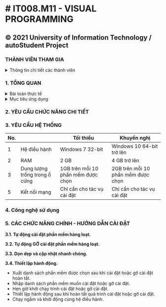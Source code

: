 # # IT008.M11 - VISUAL PROGRAMMING 
**© 2021 University of Information Technology / autoStudent Project**
------------
### THÀNH VIÊN THAM GIA
<details>
  <summary>Thông tin chi tiết các thành viên</summary>

| No. | Student ID | Full name | Class | Role |
| --- | --- | --- | --- | --- |
| 1 | 20521008 | [Phan Xuân Quang](https://github.com/phanxuanquang "Phan Xuân Quang") | KTPM2020 | Trưởng nhóm |
| 2 | 20521956 | [Trần Văn Thiệt](https://github.com/MiMi-Yup "Trần Văn Thiệt") | KTPM2020 | Thành viên |
| 3 | 20521768 | [Nguyễn Hoàng Phúc](https://github.com/phucnh20521768 "Nguyễn Hoàng Phúc") | KTPM2020 | Thành viên |
| 4 | 20521205 | [Dín Hiền Dũng](https://github.com/dung-ovl "Dín Hiền Dũng") | KTPM2020 | Thành viên |

</details>

###  **1. TỔNG QUAN**
<details>
  <summary>Bài toán thực tế</summary>

Trong thực tế đời sống và công việc, chúng ta thường sẽ gặp các tình huống sau:

- *Trường đại học muốn tự thiết lập hệ thống các phần mềm cần thiết trong máy tính Windows của các sinh viên.*
- *Sinh viên không hiểu biết nhiều về công nghệ thông tin hoặc sinh viên năm nhất cần xây dựng tập hợp phần mềm cần thiết cho chương trình học một cách tiện lợi nhất.*
- *Người dùng muốn cài một tập hợp nhiều phần mềm một cách nhanh nhất.*
- *Một tổ chức muốn tiết kiệm thời gian và nhân lực cho việc thiết lập hệ thống phần mềm trong máy tính Windows của toàn bộ nhân viên hoặc chỉ đơn giản là muốn cài thêm một số lượng phần mềm cho máy tính của các nhân viên mà không muốn phải ghost Windows hay để nhân viên tự cài đặt.*
- . . .

</details>

<details>
  <summary>Mục tiêu ứng dụng</summary>
Từ các tình huống thực tế nêu trên, nhóm chúng tôi xây dựng phần mềm autoStudent nhằm tự động hóa hoàn toàn quá trình cài đặt và gỡ cài đặt phần mềm cho máy tính Windows với hơn 150 phần mềm phổ biến được hỗ trợ. Với autoStudent, người dùng có thể tiết kiệm được thời gian tìm kiếm, cài đặt phần mềm và gỡ cài đặt số lượng lớn phần mềm một cách nhanh chóng, đảm bảo được tính chính xác trong quy trình cũng như tính nhất quán khi thực hiện trên nhiều máy tính, ngoài ra còn giúp người dùng tận dụng tốt thời gian để làm các công việc khác.

Phần mềm **autoStudent** phát huy hiệu quả tốt nhất đối với một hệ thống nhiều máy tính muốn cài đặt chung một tổ hợp gồm rất nhiều phần mềm được **autoStudent** hỗ trợ.
</details>

### **2. YÊU CẦU CHỨC NĂNG CHI TIẾT**

### **3. YÊU CẦU HỆ THỐNG**

| No. |  | Tối thiểu | Khuyến nghị |
| --- | --- | --- | --- |
| 1 | Hệ điều hành | Windows 7 32-bit | Windows 10 64-bit trở lên |
| 2 | RAM | 2 GB | 4 GB trở lên |
| 3 | Dung lượng trống trong ổ cứng | 1GB trên mỗi 10 phần mềm được chọn | 2GB trên mỗi 10 phần mềm được chọn | 
| 5 | Kết nối mạng | Chỉ cần cho tác vụ cài đặt | Chỉ cần cho tác vụ cài đặt |

### **4. Công nghệ sử dụng**

### **5. CÁC CHỨC NĂNG CHÍNH - HƯỚNG DẪN CÀI ĐẶT**

**3.1. Tự động cài đặt phần mềm hàng loạt.**

**3.2. Tự động GỠ cài đặt phần mềm hàng loạt.**

**3.3. Dọn dẹp và cập nhật nhanh chóng.**

**3.4. Thiết lập hành động.**
- Xuất danh sách phần mềm được chọn sau khi cài đặt hoặc gỡ cài đặt hoàn tất. 
- Nhập danh sách phần mềm muốn cài đặt hoặc gỡ cài đặt.
- Hẹn giờ khởi chạy trình cài đặt hoặc gỡ cài đặt.
- Thiết lập hành động sau khi hoàn tất quá trình cài đặt hoặc gỡ cài đặt.
- Chạy ngầm và khởi động cùng hệ điều hành.